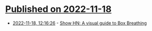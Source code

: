 # [Published on 2022-11-18](index.md)

* [2022-11-18, 12:16:26](https://news.ycombinator.com/item?id=33653540) - [Show HN: A visual guide to Box Breathing](https://lassebomh.github.io/box-breathing/)
